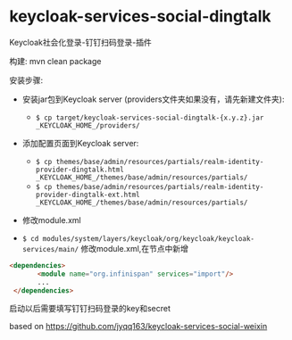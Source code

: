 # keycloak-services-social-dingtalk
Keycloak社会化登录-钉钉扫码登录-插件

构建: mvn clean package

安装步骤:

* 安装jar包到Keycloak server (providers文件夹如果没有，请先新建文件夹):
  * `$ cp target/keycloak-services-social-dingtalk-{x.y.z}.jar _KEYCLOAK_HOME_/providers/`
  
* 添加配置页面到Keycloak server:
  * `$ cp themes/base/admin/resources/partials/realm-identity-provider-dingtalk.html _KEYCLOAK_HOME_/themes/base/admin/resources/partials/`
  * `$ cp themes/base/admin/resources/partials/realm-identity-provider-dingtalk-ext.html _KEYCLOAK_HOME_/themes/base/admin/resources/partials/`

* 修改module.xml
 * `$ cd modules/system/layers/keycloak/org/keycloak/keycloak-services/main/`
 修改module.xml,在<dependencies>节点中新增
 ```html
 <dependencies>
        <module name="org.infinispan" services="import"/>
        ...
  </dependencies>
 ```

启动以后需要填写钉钉扫码登录的key和secret

based on https://github.com/jyqq163/keycloak-services-social-weixin
